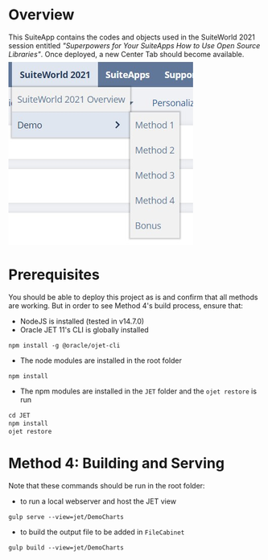 # Overview
This SuiteApp contains the codes and objects used in the SuiteWorld 2021 session entitled *"Superpowers for Your SuiteApps How to Use Open Source Libraries"*. Once deployed, a new Center Tab should become available.
![SuiteWorld Center Tab](docs/new_center_tab.jpg "SuiteWorld Center Tab")

# Prerequisites
You should be able to deploy this project as is and confirm that all methods are working. But in order to see Method 4's build process, ensure that:
- NodeJS is installed (tested in v14.7.0)
- Oracle JET 11's CLI is globally installed
```
npm install -g @oracle/ojet-cli
```
- The node modules are installed in the root folder
```
npm install
```
- The npm modules are installed in the `JET` folder and the `ojet restore` is run
```
cd JET
npm install
ojet restore
```

# Method 4: Building and Serving
Note that these commands should be run in the root folder:
- to run a local webserver and host the JET view
```
gulp serve --view=jet/DemoCharts
```
- to build the output file to be added in `FileCabinet`
```
gulp build --view=jet/DemoCharts
```
